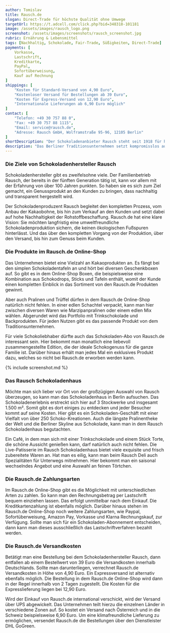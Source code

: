 ```yaml
---
author: Tomislav
title: Rausch.de
slogan: Direct-Trade für höchste Qualität ohne Umwege
targetUrl: https://t.adcell.com/click.php?bid=348318-101181
image: /assets/images/rausch_logo.png
screenshot: /assets/images/screenshots/rausch_screenshot.jpg
rubric: Ernährung & Lebensmittel
tags: [Nachhaltig, Schokolade, Fair-Trade, Süßigkeiten, Direct-Trade]
payments: [
    Vorkasse,
    Lastschrift,
    Kreditkarte,
    PayPal,
    Sofortüberweisung,
    Kauf auf Rechnung
]
shippings: [
    "Kosten für Standard-Versand von 4,90 Euro",
    "Kostenloser Versand für Bestellungen ab 39 Euro",
    "Kosten für Express-Versand von 12,90 Euro",
    "Internationale Lieferungen ab 6,90 Euro möglich"
]
contact: [
    "Telefon: +49 30 757 88 0",
    "Fax: +49 30 757 88 1115",
    "Email: service@rausch.de",
    "Adresse: Rausch GmbH, Wolframstraße 95-96, 12105 Berlin"
]
shortDescription: "Der Schokoladenanbieter Rausch steht seit 1918 für höchste Qualitätsanforderungen an seine Produkte und bietet diese dank Direct Trade ohne Umwege an."
description: "Das Berliner Traditionsunternehmen setzt kompromisslos auf die beste Qualität und achtet kontinuierlich auf die Nachhaltigkeit. Der Rausch.de Online-Shop bietet eine Vielfalt an Produkten an, die allesamt den bestmöglichen Genuss versprechen. Auch das Wissen rund um die Branche kann man auf der hauseigenen Internetseite auffrischen und erweitern. So gibt es einen Blog für Rezepte und auch ein Schokoladenlexikon."
---
```


### Die Ziele von Schokoladenhersteller Rausch

Schokoladenhersteller gibt es zweifelsohne viele. Der Familienbetrieb Rausch, der bereits in der fünften Generation tätig ist, kann vor allem mit der Erfahrung von über 100 Jahren punkten. So haben sie es sich zum Ziel gemacht, ein Genussprodukt an den Kunden zu bringen, dass nachhaltig und transparent hergestellt wird.

Der Schokoladenproduzent Rausch begleitet den kompletten Prozess, vom Anbau der Kakaobohne, bis hin zum Verkauf an den Kunden und setzt dabei auf hohe Nachhaltigkeit der Rohstoffbeschaffung. Rausch.de hat eine klare Vision: Sie möchten langfristig eine umweltfreundliche Schokoladenproduktion sichern, die keinen ökologischen Fußspuren hinterlässt. Und das über den kompletten Vorgang von der Produktion, über den Versand, bis hin zum Genuss beim Kunden.

### Die Produkte im Rausch.de Online-Shop

Das Unternehmen bietet eine Vielzahl an Kakaoprodukten an. Es fängt bei den simplen Schokoladentafeln an und hört bei diversen Geschenkboxen auf. So gibt es in dem Online-Shop Boxen, die beispielsweise eine Kombination aus Schokodrops, Sticks und Tafeln enthält, womit der Kunde einen kompletten Einblick in das Sortiment von den Rausch.de Produkten gewinnt.

Aber auch Pralinen und Trüffel dürfen in dem Rausch.de Online-Shop natürlich nicht fehlen. In einer edlen Schachtel verpackt, kann man hier zwischen diversen Waren wie Marzipanpralinen oder einem edlen Mix wählen. Abgerundet wird das Portfolio mit Trinkschokolade und Backprodukten. Für jeden Nutzen gibt es das passende Produkt von dem Traditionsunternehmen.

Für viele Schokoliebhaber dürfte auch das Schokoladen-Abo von Rausch.de interessant sein. Hier bekommt man monatlich eine liebevoll zusammengestellte Edition, die der ideale Schokogenuss für die ganze Familie ist. Darüber hinaus erhält man jedes Mal ein exklusives Produkt dazu, welches so nicht bei Rausch.de erworben werden kann.

{% include screenshot.md %}

### Das Rausch Schokoladenhaus

Möchte man sich lieber vor Ort von der großzügigen Auswahl von Rausch überzeugen, so kann man das Schokoladenhaus in Berlin aufsuchen. Das Schokoladenerlebnis erstreckt sich hier auf 3 Stockwerke und insgesamt 1.500 m². Somit gibt es dort einiges zu entdecken und jeder Besucher kommt auf seine Kosten. Hier gibt es ein Schokoladen-Geschäft mit einer Vielfalt von über 250 Schoko-Kreationen. Auch die längste Pralinentheke der Welt und die Berliner Skyline aus Schokolade, kann man in dem Rausch Schokoladenhaus begutachten.

Ein Café, in dem man sich mit einer Trinkschokolade und einem Stück Torte, die schöne Aussicht genießen kann, darf natürlich auch nicht fehlen. Die Live-Patisserie im Rausch Schokoladenhaus bietet viele exquisite und frisch zubereitete Waren an. Hat man es eilig, kann man beim Rausch Deli auch Spezialitäten für Unterwegs mitnehmen. Hier bekommt man ein saisonal wechselndes Angebot und eine Auswahl an feinen Törtchen.

### Die Rausch.de Zahlungsarten

Im Rausch.de Online-Shop gibt es die Möglichkeit mit unterschiedlichen Arten zu zahlen. So kann man den Rechnungsbetrag per Lastschrift bequem einziehen lassen. Das erfolgt unmittelbar nach dem Einkauf. Die Kreditkartenzahlung ist ebenfalls möglich. Darüber hinaus stehen im Rausch.de Online-Shop noch weitere Zahlungsarten, wie Paypal, Sofortüberweisung, Amazon Pay, Vorkasse und Klarna Rechnungskauf, zur Verfügung. Sollte man sich für ein Schokoladen-Abonnement entscheiden, dann kann man dieses ausschließlich das Lastschriftverfahren bezahlt werden.

### Die Rausch.de Versandkosten

Betätigt man eine Bestellung bei dem Schokoladenhersteller Rausch, dann entfallen ab einem Bestellwert von 39 Euro die Versandkosten innerhalb Deutschlands. Sollte man darunterliegen, verrechnet Rausch.de Versandkosten in Höhe von 4,90 Euro. Ein Expressversand ist alternativ ebenfalls möglich. Die Bestellung in dem Rausch.de Online-Shop wird dann in der Regel innerhalb von 2 Tagen zugestellt. Die Kosten für die Expresslieferung liegen bei 12,90 Euro.

Wird der Einkauf von Rausch.de international verschickt, wird der Versand über UPS abgewickelt. Das Unternehmen teilt hierzu die einzelnen Länder in verschiedene Zonen auf. So kostet ein Versand nach Österreich und in die Schweiz beispielsweise 6,90 Euro. Um eine klimafreundliche Lieferung zu ermöglichen, versendet Rausch.de die Bestellungen über den Dienstleister DHL GoGreen.